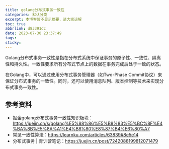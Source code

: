 ```yaml
---
title: golang分布式事务一致性
categories: 默认分类
excerpt: 本博客暂不显示摘要，请大家谅解
toc: true
abbrlink: d83391dc
date: 2023-07-30 23:37:49
tags:
sticky:
---
```


Golang分布式事务一致性是指在分布式系统中保证事务的原子性、一致性、隔离性和持久性。一致性要求所有分布式节点上的数据在事务完成后处于一致的状态。

在Golang中，可以通过使用分布式事务管理器（如Two-Phase Commit协议）来保证分布式事务的一致性。同时，还可以使用消息队列、版本控制等技术来实现分布式事务一致性。

## 参考资料

- 掘金golang分布式事务一致性知识板块：https://juejin.cn/s/golang%E5%88%86%E5%B8%83%E5%BC%8F%E4%BA%8B%E5%8A%A1%E4%B8%80%E8%87%B4%E6%80%A7
- 常见一致性算法：https://learnku.com/articles/63839#8e5e14
- 分布式事务 | 青训营笔记：https://juejin.cn/post/7242088199812071479